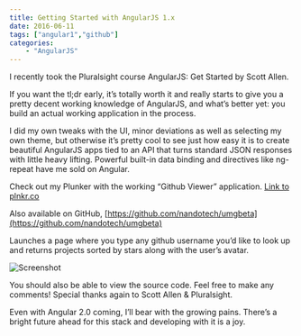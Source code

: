 ```yaml
---
title: Getting Started with AngularJS 1.x
date: 2016-06-11
tags: ["angular1","github"]
categories:
    - "AngularJS"
---
```


I recently took the Pluralsight course AngularJS: Get Started by Scott Allen.

If you want the tl;dr early, it’s totally worth it and really starts to give you a pretty decent working knowledge of AngularJS, and what’s better yet: you build an actual working application in the process.

I did my own tweaks with the UI, minor deviations as well as selecting my own theme, but otherwise it’s pretty cool to see just how easy it is to create beautiful AngularJS apps tied to an API that turns standard JSON responses with little heavy lifting. Powerful built-in data binding and directives like ng-repeat have me sold on Angular.

Check out my Plunker with the working “Github Viewer” application. [Link to plnkr.co](http://plnkr.co/vmqj8K)

Also available on GitHub, [https://github.com/nandotech/umgbeta](https://github.com/nandotech/umgbeta)

Launches a page where you type any github username you’d like to look up and returns projects sorted by stars along with the user’s avatar.

![Screenshot](https://cdn-images-1.medium.com/max/1600/0*7h_r_uTlUc68krRf.png)

You should also be able to view the source code. Feel free to make any comments! Special thanks again to Scott Allen & Pluralsight.

Even with Angular 2.0 coming, I’ll bear with the growing pains. There’s a bright future ahead for this stack and developing with it is a joy.